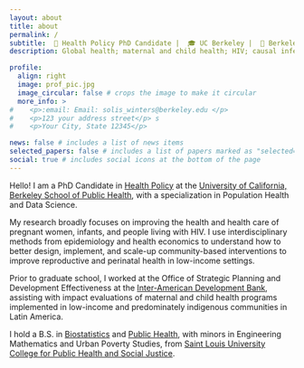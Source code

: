 ```yaml
---
layout: about
title: about
permalink: /
subtitle:  💼 Health Policy PhD Candidate |  🎓 UC Berkeley |  📍 Berkeley, CA
description: Global health; maternal and child health; HIV; causal inference

profile:
  align: right
  image: prof_pic.jpg
  image_circular: false # crops the image to make it circular
  more_info: >
#    <p>:email: Email: solis_winters@berkeley.edu </p>
#    <p>123 your address street</p> s
#    <p>Your City, State 12345</p>

news: false # includes a list of news items
selected_papers: false # includes a list of papers marked as "selected={true}"
social: true # includes social icons at the bottom of the page
---
```


Hello! I am a PhD Candidate in [Health Policy](https://publichealth.berkeley.edu/academics/programs/health-policy-phd) at the [University of California, Berkeley School of Public Health](https://publichealth.berkeley.edu), with a specialization in Population Health and Data Science.

My research broadly focuses on improving the health and health care of pregnant women, infants, and people living with HIV. I use interdisciplinary methods from epidemiology and health economics to understand how to better design, implement, and scale-up community-based interventions to improve reproductive and perinatal health in low-income settings. 

Prior to graduate school, I worked at the Office of Strategic Planning and Development Effectiveness at the [Inter-American Development Bank](https://www.iadb.org/en/who-we-are/about-idb), assisting with impact evaluations of maternal and child health programs implemented in low-income and predominately indigenous communities in Latin America. 

I hold a B.S. in [Biostatistics](https://www.slu.edu/public-health-social-justice/programs-and-certificates/health-analytics/biostatistics.php) and [Public Health](https://www.slu.edu/public-health-social-justice/programs-and-certificates/public-health/public-health.php), with minors in Engineering Mathematics and Urban Poverty Studies, from [Saint Louis University College for Public Health and Social Justice](https://www.slu.edu/public-health-social-justice/index.php).

